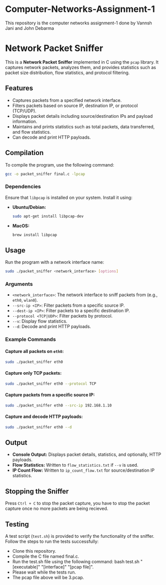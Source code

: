# Computer-Networks-Assignment-1
This repository is the computer networks assignment-1 done by Vannsh Jani and John Debarma

# Network Packet Sniffer

This is a **Network Packet Sniffer** implemented in C using the `pcap` library. It captures network packets, analyzes them, and provides statistics such as packet size distribution, flow statistics, and protocol filtering.

## Features
- Captures packets from a specified network interface.
- Filters packets based on source IP, destination IP, or protocol (TCP/UDP).
- Displays packet details including source/destination IPs and payload information.
- Maintains and prints statistics such as total packets, data transferred, and flow statistics.
- Can decode and print HTTP payloads.

## Compilation

To compile the program, use the following command:

```sh
gcc -o packet_sniffer final.c -lpcap
```

### Dependencies
Ensure that `libpcap` is installed on your system. Install it using:

- **Ubuntu/Debian:**
  ```sh
  sudo apt-get install libpcap-dev
  ```

- **MacOS:**
  ```sh
  brew install libpcap
  ```

## Usage

Run the program with a network interface name:

```sh
sudo ./packet_sniffer <network_interface> [options]
```

### Arguments
- `<network_interface>`: The network interface to sniff packets from (e.g., `eth0`, `wlan0`).
- `--src-ip <IP>`: Filter packets from a specific source IP.
- `--dest-ip <IP>`: Filter packets to a specific destination IP.
- `--protocol <TCP|UDP>`: Filter packets by protocol.
- `--v`: Display flow statistics.
- `--d`: Decode and print HTTP payloads.

### Example Commands

#### Capture all packets on `eth0`:
```sh
sudo ./packet_sniffer eth0
```

#### Capture only TCP packets:
```sh
sudo ./packet_sniffer eth0 --protocol TCP
```

#### Capture packets from a specific source IP:
```sh
sudo ./packet_sniffer eth0 --src-ip 192.168.1.10
```

#### Capture and decode HTTP payloads:
```sh
sudo ./packet_sniffer eth0 --d
```

## Output
- **Console Output:** Displays packet details, statistics, and optionally, HTTP payloads.
- **Flow Statistics:** Written to `flow_statistics.txt` if `--v` is used.
- **IP Count Flow:** Written to `ip_count_flow.txt` for source/destination IP statistics.

## Stopping the Sniffer
Press `Ctrl + C` to stop the packet capture, you have to stop the packet capture once no more packets are being recieved.

## Testing
A test script (`test.sh`) is provided to verify the functionality of the sniffer. Follow the steps to run the tests successfully:
- Clone this repository.
- Compile the C file named final.c.
- Run the test.sh file using the following command: bash test.sh "[executable]" "[interface]" "[pcap file]".
- Please wait while the tests run.
- The pcap file above will be 3.pcap.



